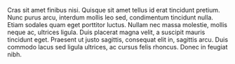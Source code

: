 Cras sit amet finibus nisi. Quisque sit amet tellus id erat tincidunt pretium. Nunc purus arcu, interdum mollis leo sed, condimentum tincidunt nulla. Etiam sodales quam eget porttitor luctus. Nullam nec massa molestie, mollis neque ac, ultrices ligula. Duis placerat magna velit, a suscipit mauris tincidunt eget. Praesent ut justo sagittis, consequat elit in, sagittis arcu. Duis commodo lacus sed ligula ultrices, ac cursus felis rhoncus. Donec in feugiat nibh.